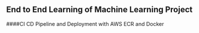 ## End to End Learning of Machine Learning Project
####CI CD Pipeline  and Deployment with AWS ECR and Docker
